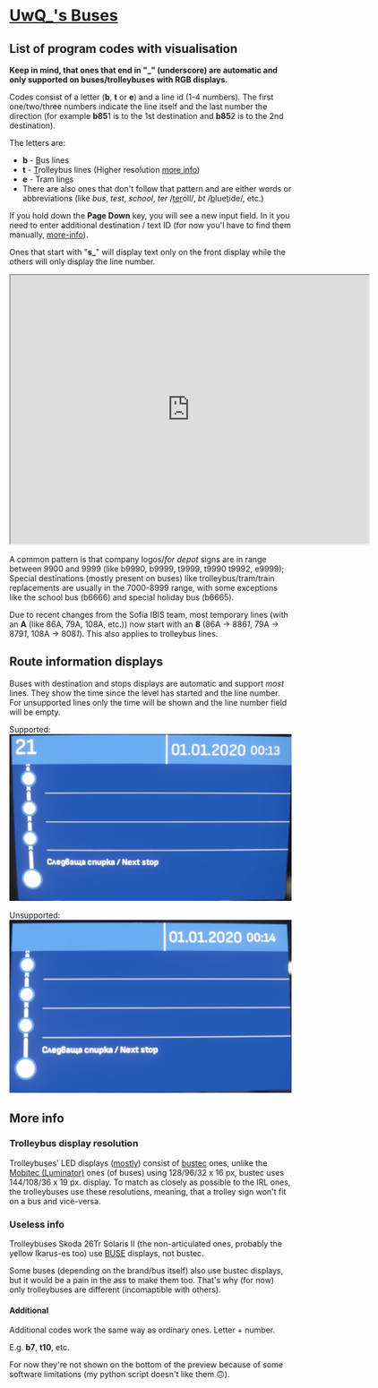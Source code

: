 # [UwQ_'s Buses](https://steamcommunity.com/sharedfiles/filedetails/?id=3355235212)

## List of program codes with visualisation
**Keep in mind, that ones that end in "_" (underscore) are automatic and only supported on buses/trolleybuses with RGB displays.**

Codes consist of a letter (**b**, **t** or **e**) and a line id (1-4 numbers). The first one/two/three numbers indicate the line itself and the last number the direction (for example **b85**1 is to the 1st destination and **b85**2 is to the 2nd destination).

The letters are:
- **b** - <ins>B</ins>us lines
- **t** - <ins>T</ins>rolleybus lines (Higher resolution [more info](#more-info))
- **e** - Tram lin<ins>e</ins>s
- There are also ones that don't follow that pattern and are either words or abbreviations (like *bus*, *test*, *school*, *ter* /<ins>ter</ins>oll/, *bt* /<ins>b</ins>lue<ins>t</ins>ide/, etc.)

If you hold down the **Page Down** key, you will see a new input field. In it you need to enter additional destination / text ID (for now you'l have to find them manually, [more-info](#additional)).

Ones that start with "**s_**" will display text only on the front display while the others will only display the line number.

<iframe src="https://drive.google.com/file/d/1jkxPLIEW_YRySjPAC7d0Y7V2lbm7i9Xc/preview" width="640" height="480"></iframe>

A common pattern is that company logos/*for depot* signs are in range between 9900 and 9999 (like b9990, b9999, t9999, t9990 t9992, e9999); Special destinations (mostly present on buses) like trolleybus/tram/train replacements are usually in the 7000-8999 range, with some exceptions like the school bus (b6666) and special holiday bus (b6665).

Due to recent changes from the Sofia IBIS team, most temporary lines (with an **A** (like 86A, 79A, 108A, etc.)) now start with an **8** (86A -> 886*1*, 79A -> 879*1*, 108A -> 808*1*). This also applies to trolleybus lines.

## Route information displays

Buses with destination and stops displays are automatic and support *most* lines. They show the time since the level has started and the line number. For unsupported lines only the time will be shown and the line number field will be empty.

Supported:
![](sup.png)

Unsupported:
![](uns.png)

## More info
### Trolleybus display resolution
Trolleybuses' LED displays ([mostly](#useless-info)) consist of [bustec](https://bustec.eu/en/) ones, unlike the [Mobitec (Luminator)](https://www.luminator.com/en-uk/products/on-board-destination-displays.html) ones (of buses) using 128/96/32 x 16 px, bustec uses 144/108/36 x 19 px. display. To match as closely as possible to the IRL ones, the trolleybuses use these resolutions, meaning, that a trolley sign won't fit on a bus and vice-versa.

### Useless info
Trolleybuses Skoda 26Tr Solaris II (the non-articulated ones, probably the yellow Ikarus-es too) use [BUSE](https://www.buse.cz/en) displays, not bustec.

Some buses (depending on the brand/bus itself) also use bustec displays, but it would be a pain in the ass to make them too. That's why (for now) only trolleybuses are different (incomaptible with others).

#### Additional
Additional codes work the same way as ordinary ones. Letter + number.

E.g. **b7**, **t10**, etc.

For now they're not shown on the bottom of the preview because of some software limitations (my python script doesn't like them 🙃).